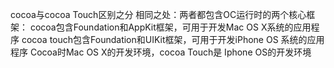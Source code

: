 cocoa与cocoa Touch区别之分
相同之处：两者都包含OC运行时的两个核心框架：
cocoa包含Foundation和AppKit框架，可用于开发Mac OS X系统的应用程序
cocoa touch包含Foundation和UIKit框架，可用于开发iPhone OS 系统的应用程序
Cocoa时Mac OS X的开发环境，cocoa Touch是 Iphone OS的开发环境